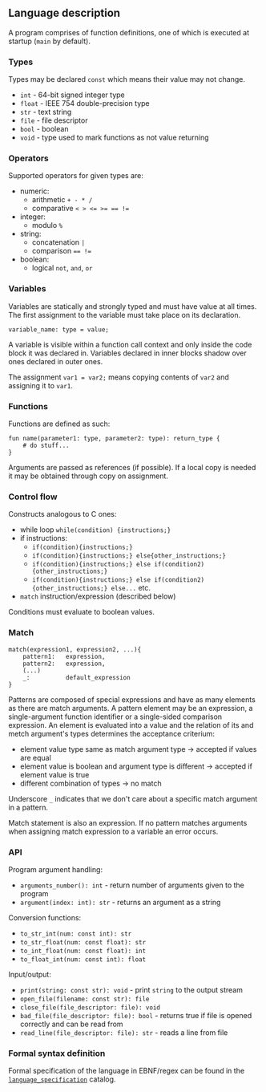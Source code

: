 ## Language description
A program comprises of function definitions, one of which is executed at startup (`main` by default).

### Types
Types may be declared `const` which means their value may not change.
- `int` - 64-bit signed integer type
- `float` - IEEE 754 double-precision type
- `str` - text string
- `file` - file descriptor
- `bool` - boolean
- `void` - type used to mark functions as not value returning

### Operators
Supported operators for given types are:
- numeric:
  - arithmetic `+ - * /`
  - comparative `< > <= >= == !=`
- integer:
  - modulo `%`
- string:
  - concatenation `|`
  - comparison `== !=`
- boolean:
  - logical `not`, `and`, `or`

### Variables
Variables are statically and strongly typed and must have value at all times. The first assignment to the variable must take place on its declaration.
```
variable_name: type = value;
```
A variable is visible within a function call context and only inside the code block it was declared in. Variables declared in inner blocks shadow over ones declared in outer ones.

The assignment `var1 = var2;` means copying contents of `var2` and assigning it to `var1`.

### Functions
Functions are defined as such:
```
fun name(parameter1: type, parameter2: type): return_type {
    # do stuff...
}
```
Arguments are passed as references (if possible). If a local copy is needed it may be obtained through copy on assignment.

### Control flow
Constructs analogous to C ones:
- while loop `while(condition) {instructions;}`
- if instructions:
  - `if(condition){instructions;}`
  - `if(condition){instructions;} else{other_instructions;}`
  - `if(condition){instructions;} else if(condition2){other_instructions;}`
  - `if(condition){instructions;} else if(condition2){other_instructions;} else...` etc.
- `match` instruction/expression (described below)

Conditions must evaluate to boolean values.

### Match
```
match(expression1, expression2, ...){
    pattern1:   expression,
    pattern2:   expression,
    (...)
    _:          default_expression
}
```
Patterns are composed of special expressions and have as many elements as there are match arguments. A pattern element may be an expression, a single-argument function identifier or a single-sided comparison expression. An element is evaluated into a value and the relation of its and metch argument's types determines the acceptance criterium:
- element value type same as match argument type -> accepted if values are equal
- element value is boolean and argument type is different -> accepted if element value is true
- different combination of types -> no match
  
Underscore `_` indicates that we don't care about a specific match argument in a pattern.

Match statement is also an expression. If no pattern matches arguments when assigning match expression to a variable an error occurs.

### API
Program argument handling:
- `arguments_number(): int` - return number of arguments given to the program
- `argument(index: int): str` - returns an argument as a string

Conversion functions:
- `to_str_int(num: const int): str`
- `to_str_float(num: const float): str`
- `to_int_float(num: const float): int`
- `to_float_int(num: const int): float`

Input/output:
- `print(string: const str): void` - print `string` to the output stream
- `open_file(filename: const str): file`
- `close_file(file_descriptor: file): void`
- `bad_file(file_descriptor: file): bool` - returns true if file is opened correctly and can be read from
- `read_line(file_descriptor: file): str` - reads a line from file


### Formal syntax definition
Formal specification of the language in EBNF/regex can be found in the [`language_specification`](language_specification/) catalog.

